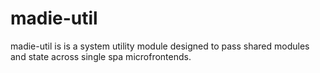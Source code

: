 # madie-util

madie-util is is a system utility module designed to pass shared modules and state across single spa microfrontends.
